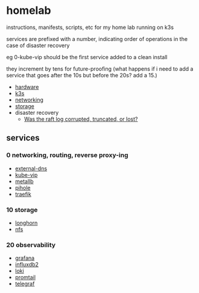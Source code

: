 # homelab

instructions, manifests, scripts, etc for my home lab running on k3s

services are prefixed with a number, indicating order of operations in the case of disaster recovery

eg 0-kube-vip should be the first service added to a clean install

they increment by tens for future-proofing
(what happens if i need to add a service that goes after the 10s but before the 20s? add a 15.)

- [hardware](/docs/hardware.md)
- [k3s](/docs/k3s.md)
- [networking](/docs/networking.md)
- [storage](/docs/storage.md)
- disaster recovery
  - [Was the raft log corrupted, truncated, or lost?](/docs/dr/raft.md)

## services

### 0 networking, routing, reverse proxy-ing

- [external-dns](0-external-dns/external-dns.md)
- [kube-vip](/0-kube-vip/kube-vip.md)
- [metallb](/0-metallb/metallb.md)
- [pihole](/0-pihole/pihole.md)
- [traefik](/0-traefik/traefik.md)

### 10 storage

- [longhorn](/10-longhorn/longhorn.md)
- [nfs](/10-nfs/nfs.md)

### 20 observability

- [grafana](/20-grafana/grafana.md)
- [influxdb2](/20-influxdb2/influxdb2.md)
- [loki](/20-loki/loki.md)
- [promtail](/20-promtail/promtail.md)
- [telegraf](/20-telegraf/telegraf.md)
